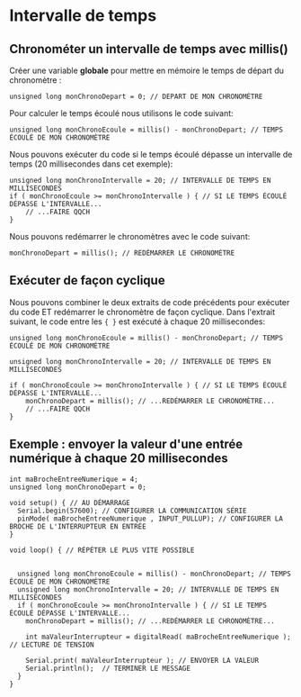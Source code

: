 # Intervalle de temps

## Chronométer un intervalle de temps avec millis()

Créer une variable **globale** pour mettre en mémoire le temps de départ du chronomètre :
```arduino
unsigned long monChronoDepart = 0; // DEPART DE MON CHRONOMÈTRE
```

Pour calculer le temps écoulé nous utilisons le code suivant:
```arduino
unsigned long monChronoEcoule = millis() - monChronoDepart; // TEMPS ÉCOULÉ DE MON CHRONOMÈTRE
```

Nous pouvons exécuter du code si le temps écoulé dépasse un intervalle de temps (20 millisecondes dans cet exemple):
```arduino
unsigned long monChronoIntervalle = 20; // INTERVALLE DE TEMPS EN MILLISECONDES
if ( monChronoEcoule >= monChronoIntervalle ) { // SI LE TEMPS ÉCOULÉ DÉPASSE L'INTERVALLE...
	// ...FAIRE QQCH 
}
```

Nous pouvons redémarrer le chronomètres avec le code suivant:
```arduino
monChronoDepart = millis(); // REDÉMARRER LE CHRONOMÈTRE
```

## Exécuter de façon cyclique

Nous pouvons combiner le deux extraits de code précédents pour exécuter du code ET redémarrer le chronomètre de façon cyclique. Dans l'extrait suivant, le code entre les `{ }` est exécuté à chaque 20 millisecondes:
```arduino
unsigned long monChronoEcoule = millis() - monChronoDepart; // TEMPS ÉCOULÉ DE MON CHRONOMÈTRE

unsigned long monChronoIntervalle = 20; // INTERVALLE DE TEMPS EN MILLISECONDES

if ( monChronoEcoule >= monChronoIntervalle ) { // SI LE TEMPS ÉCOULÉ DÉPASSE L'INTERVALLE...
	monChronoDepart = millis(); // ...REDÉMARRER LE CHRONOMÈTRE...
	// ...FAIRE QQCH
}
```

## Exemple : envoyer la valeur d'une entrée numérique à chaque 20 millisecondes
```arduino
int maBrocheEntreeNumerique = 4;
unsigned long monChronoDepart = 0;

void setup() { // AU DÉMARRAGE
  Serial.begin(57600); // CONFIGURER LA COMMUNICATION SÉRIE
  pinMode( maBrocheEntreeNumerique , INPUT_PULLUP); // CONFIGURER LA BROCHE DE L'INTERRUPTEUR EN ENTRÉE
}

void loop() { // RÉPÉTER LE PLUS VITE POSSIBLE
  

  unsigned long monChronoEcoule = millis() - monChronoDepart; // TEMPS ÉCOULÉ DE MON CHRONOMÈTRE
  unsigned long monChronoIntervalle = 20; // INTERVALLE DE TEMPS EN MILLISECONDES
  if ( monChronoEcoule >= monChronoIntervalle ) { // SI LE TEMPS ÉCOULÉ DÉPASSE L'INTERVALLE...
    monChronoDepart = millis(); // ...REDÉMARRER LE CHRONOMÈTRE...
    
    int maValeurInterrupteur = digitalRead( maBrocheEntreeNumerique ); // LECTURE DE TENSION

    Serial.print( maValeurInterrupteur ); // ENVOYER LA VALEUR
    Serial.println();  // TERMINER LE MESSAGE
  }
}
```